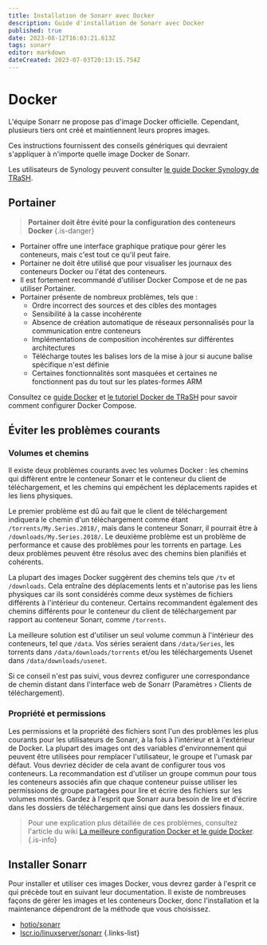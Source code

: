 ```yaml
---
title: Installation de Sonarr avec Docker
description: Guide d'installation de Sonarr avec Docker
published: true
date: 2023-08-12T16:03:21.613Z
tags: sonarr
editor: markdown
dateCreated: 2023-07-03T20:13:15.754Z
---
```


# Docker

L'équipe Sonarr ne propose pas d'image Docker officielle. Cependant, plusieurs tiers ont créé et maintiennent leurs propres images.

Ces instructions fournissent des conseils génériques qui devraient s'appliquer à n'importe quelle image Docker de Sonarr.

Les utilisateurs de Synology peuvent consulter [le guide Docker Synology de TRaSH](https://trash-guides.info/Hardlinks/How-to-setup-for/Synology/).

## Portainer

> **Portainer doit être évité pour la configuration des conteneurs Docker** {.is-danger}

- Portainer offre une interface graphique pratique pour gérer les conteneurs, mais c'est tout ce qu'il peut faire.
- Portainer ne doit être utilisé que pour visualiser les journaux des conteneurs Docker ou l'état des conteneurs.
- Il est fortement recommandé d'utiliser Docker Compose et de ne pas utiliser Portainer.
- Portainer présente de nombreux problèmes, tels que :
  - Ordre incorrect des sources et des cibles des montages
  - Sensibilité à la casse incohérente
  - Absence de création automatique de réseaux personnalisés pour la communication entre conteneurs
  - Implémentations de composition incohérentes sur différentes architectures
  - Télécharge toutes les balises lors de la mise à jour si aucune balise spécifique n'est définie
  - Certaines fonctionnalités sont masquées et certaines ne fonctionnent pas du tout sur les plates-formes ARM

Consultez ce [guide Docker](/docker-guide) et [le tutoriel Docker de TRaSH](https://trash-guides.info/hardlinks/) pour savoir comment configurer Docker Compose.

## Éviter les problèmes courants

### Volumes et chemins

Il existe deux problèmes courants avec les volumes Docker : les chemins qui diffèrent entre le conteneur Sonarr et le conteneur du client de téléchargement, et les chemins qui empêchent les déplacements rapides et les liens physiques.

Le premier problème est dû au fait que le client de téléchargement indiquera le chemin d'un téléchargement comme étant `/torrents/My.Series.2018/`, mais dans le conteneur Sonarr, il pourrait être à `/downloads/My.Series.2018/`. Le deuxième problème est un problème de performance et cause des problèmes pour les torrents en partage. Les deux problèmes peuvent être résolus avec des chemins bien planifiés et cohérents.

La plupart des images Docker suggèrent des chemins tels que `/tv` et `/downloads`. Cela entraîne des déplacements lents et n'autorise pas les liens physiques car ils sont considérés comme deux systèmes de fichiers différents à l'intérieur du conteneur. Certains recommandent également des chemins différents pour le conteneur du client de téléchargement par rapport au conteneur Sonarr, comme `/torrents`.

La meilleure solution est d'utiliser un seul volume commun à l'intérieur des conteneurs, tel que `/data`. Vos séries seraient dans `/data/Series`, les torrents dans `/data/downloads/torrents` et/ou les téléchargements Usenet dans `/data/downloads/usenet`.

Si ce conseil n'est pas suivi, vous devrez configurer une correspondance de chemin distant dans l'interface web de Sonarr (Paramètres › Clients de téléchargement).

### Propriété et permissions

Les permissions et la propriété des fichiers sont l'un des problèmes les plus courants pour les utilisateurs de Sonarr, à la fois à l'intérieur et à l'extérieur de Docker. La plupart des images ont des variables d'environnement qui peuvent être utilisées pour remplacer l'utilisateur, le groupe et l'umask par défaut. Vous devriez décider de cela avant de configurer tous vos conteneurs. La recommandation est d'utiliser un groupe commun pour tous les conteneurs associés afin que chaque conteneur puisse utiliser les permissions de groupe partagées pour lire et écrire des fichiers sur les volumes montés.
Gardez à l'esprit que Sonarr aura besoin de lire et d'écrire dans les dossiers de téléchargement ainsi que dans les dossiers finaux.

> Pour une explication plus détaillée de ces problèmes, consultez l'article du wiki [La meilleure configuration Docker et le guide Docker](/docker-guide).
{.is-info}

## Installer Sonarr

Pour installer et utiliser ces images Docker, vous devrez garder à l'esprit ce qui précède tout en suivant leur documentation. Il existe de nombreuses façons de gérer les images et les conteneurs Docker, donc l'installation et la maintenance dépendront de la méthode que vous choisissez.

- [hotio/sonarr](https://hotio.dev/containers/sonarr/)
- [lscr.io/linuxserver/sonarr](https://docs.linuxserver.io/images/docker-sonarr)
{.links-list}